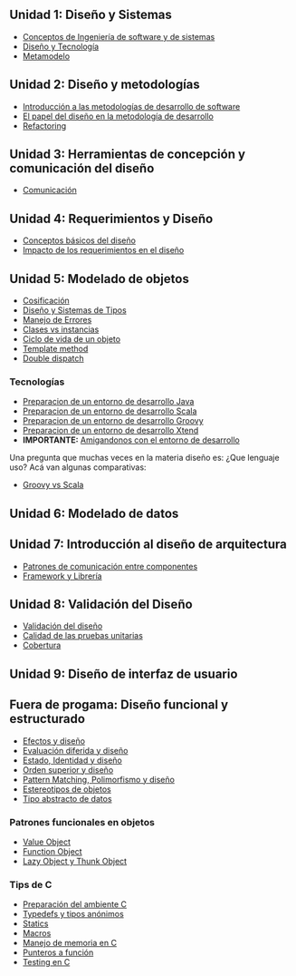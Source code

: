 Unidad 1: Diseño y Sistemas
---------------------------

-   [Conceptos de Ingeniería de software y de sistemas](conceptos-de-ingenieria-de-software-y-de-sistemas.md)
-   [Diseño y Tecnología](diseno-y-tecnologia.md)
-   [Metamodelo](metamodelo.md)

Unidad 2: Diseño y metodologías
-------------------------------

-   [Introducción a las metodologías de desarrollo de software](introduccion-a-las-metodologias-de-desarrollo-de-software.md)
-   [El papel del diseño en la metodología de desarrollo](el-papel-del-diseno-en-la-metodologia-de-desarrollo.md)
-   [Refactoring](refactoring.md)

Unidad 3: Herramientas de concepción y comunicación del diseño
--------------------------------------------------------------

-   [Comunicación](comunicacion.md)

Unidad 4: Requerimientos y Diseño
---------------------------------

-   [Conceptos básicos del diseño](conceptos-basicos-del-diseno.md)
-   [Impacto de los requerimientos en el diseño](impacto-de-los-requerimientos-en-el-diseno.md)

Unidad 5: Modelado de objetos
-----------------------------

-   [Cosificación](cosificacion.md)
-   [Diseño y Sistemas de Tipos](diseno-y-sistemas-de-tipos.md)
-   [Manejo de Errores](manejo-de-errores.md)
-   [Clases vs instancias](clases-vs-instancias.md)
-   [Ciclo de vida de un objeto](ciclo-de-vida-de-un-objeto.md)
-   [Template method](template-method.md)
-   [Double dispatch](double-dispatch.md)

### Tecnologías

-   [Preparacion de un entorno de desarrollo Java](preparacion-de-un-entorno-de-desarrollo-java.md)
-   [Preparacion de un entorno de desarrollo Scala](preparacion-de-un-entorno-de-desarrollo-scala.md)
-   [Preparacion de un entorno de desarrollo Groovy](preparacion-de-un-entorno-de-desarrollo-groovy.md)
-   [Preparacion de un entorno de desarrollo Xtend](preparacion-de-un-entorno-de-desarrollo-xtend.md)
-   **IMPORTANTE:** [Amigandonos con el entorno de desarrollo](amigandonos-con-el-entorno-de-desarrollo.md)

Una pregunta que muchas veces en la materia diseño es: ¿Que lenguaje uso? Acá van algunas comparativas:

-   [Groovy vs Scala](groovy-vs-scala.md)

Unidad 6: Modelado de datos
---------------------------

Unidad 7: Introducción al diseño de arquitectura
------------------------------------------------

-   [Patrones de comunicación entre componentes](patrones-de-comunicacion-entre-componentes.md)
-   [Framework y Librería](framework-y-libreria.md)

Unidad 8: Validación del Diseño
-------------------------------

-   [Validación del diseño](validacion-del-diseno.md)
-   [Calidad de las pruebas unitarias](calidad-de-las-pruebas-unitarias.md)
-   [Cobertura](cobertura.md)

Unidad 9: Diseño de interfaz de usuario
---------------------------------------

Fuera de progama: Diseño funcional y estructurado
-------------------------------------------------

-   [Efectos y diseño](efectos-y-diseno.md)
-   [Evaluación diferida y diseño](evaluacion-diferida-y-diseno.md)
-   [Estado, Identidad y diseño](estado--identidad-y-diseno.md)
-   [Orden superior y diseño](orden-superior-y-diseno.md)
-   [Pattern Matching, Polimorfismo y diseño](pattern-matching--polimorfismo-y-diseno.md)
-   [Estereotipos de objetos](estereotipos-de-objetos.md)
-   [Tipo abstracto de datos](tipo-abstracto-de-datos.md)

### Patrones funcionales en objetos

-   [Value Object](value-object.md)
-   [Function Object](function-object.md)
-   [Lazy Object y Thunk Object](lazy-object-y-thunk-object.md)

### Tips de C

-   [Preparación del ambiente C](preparacion-del-ambiente-c.md)
-   [Typedefs y tipos anónimos](typedefs-y-tipos-anonimos.md)
-   [Statics](statics.md)
-   [Macros](macros.md)
-   [Manejo de memoria en C](manejo-de-memoria-en-c.md)
-   [Punteros a función](punteros-a-funcion.md)
-   [Testing en C](testing-en-c.md)


